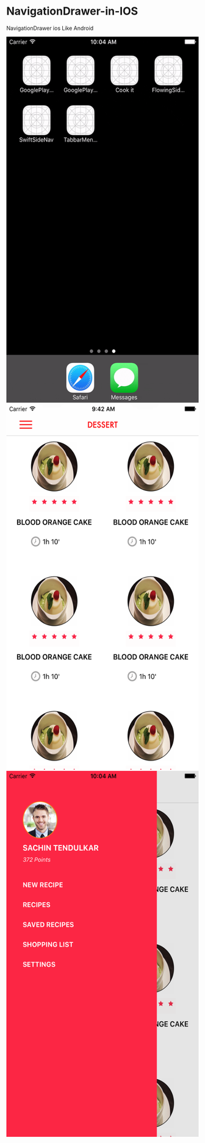 # NavigationDrawer-in-IOS
NavigationDrawer ios Like Android

<img src ="Screenshot.gif" width="540" height="960">
<img src ="Screenshot_iPhone-7-Plus_iOS1.png" width="540" height="960">
<img src ="Screenshot_iPhone-7-Plus_iOS-10.2_07-30-2017_10.04.08.004.png" width="540" height="960">
